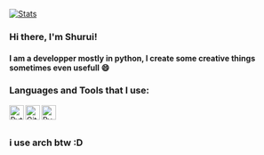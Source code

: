 
[![Stats](https://github-readme-stats.vercel.app/api?username=Shurui7&show_icons=true&count_private=true&theme=dark)](https://github.com/Shurui7)

### Hi there, I'm Shurui!
#### I am a developper mostly in python, I create some creative things sometimes even usefull 😄
### Languages and Tools that I use:

[<img align="left" alt="Python" width="26px" src="https://upload.wikimedia.org/wikipedia/commons/thumb/c/c3/Python-logo-notext.svg/1200px-Python-logo-notext.svg.png" />][webdevplaylist1]
[<img align="left" alt="Github" width="26px" src="https://icon-library.com/images/github_png63.png" />][webdevplaylist2]
[<img align="left" alt="PyCharm" width="26px" src="https://upload.wikimedia.org/wikipedia/commons/thumb/1/1d/PyCharm_Icon.svg/1200px-PyCharm_Icon.svg.png" />][webdevplaylist3]
<br />
<br />

[twitter]: https://twitter.com/shurui7_
[webdevplaylist1]: https://www.python.org/
[webdevplaylist2]: https://github.com/
[webdevplaylist3]: https://www.jetbrains.com/pycharm/
[cssplaylist]: https://twitter.com/shurui7_
### i use arch btw :D